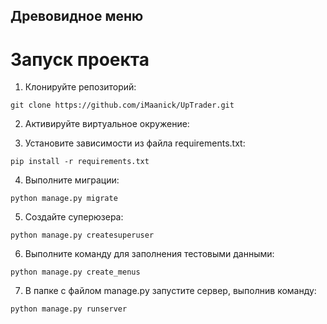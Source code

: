 ## Древовидное меню ##

# Запуск проекта

1. Клонируйте репозиторий:

```
git clone https://github.com/iMaanick/UpTrader.git
```

2. Активируйте виртуальное окружение:


3. Установите зависимости из файла requirements.txt:

```
pip install -r requirements.txt
```

4. Выполните миграции:

```
python manage.py migrate
```

5. Создайте суперюзера:

```
python manage.py createsuperuser
```

6. Выполните команду для заполнения тестовыми данными:

```
python manage.py create_menus
```
7. В папке с файлом manage.py запустите сервер, выполнив команду:

```
python manage.py runserver
```